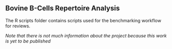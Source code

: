 ## Bovine B-Cells Repertoire  Analysis

The R scripts folder contains scripts used for the benchmarking workflow for reviews. 

_Note that there is not much information about the project because this work is yet to be published_




